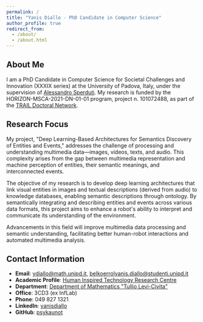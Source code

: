 ```yaml
---
permalink: /
title: "Yanis Diallo - PhD Candidate in Computer Science"
author_profile: true
redirect_from: 
  - /about/
  - /about.html
---
```


## About Me

I am a PhD Candidate in Computer Science for Societal Challenges and Innovation (XXXIX series) at the University of Padova, Italy, under the supervision of [Alessandro Sperduti](https://scholar.google.com/citations?user=JsExaWMAAAAJ&hl=en). My research is funded by the HORIZON-MSCA-2021-DN-01-01 program, project n. 101072488, as part of the [TRAIL Doctoral Network](https://www.inf.uni-hamburg.de/research/projects/trail/overview.html).

## Research Focus

My project, "Deep Learning-Based Architectures for Semantics Discovery of Entities and Events," addresses the challenge of processing and understanding multimedia data—images, videos, texts, and audio. This complexity arises from the gap between multimedia representation and machine perception of entities, their semantic meanings, and interconnected events.

The objective of my research is to develop deep learning architectures that link visual entities in images and textual descriptions (derived from audio) to knowledge databases, enabling semantic descriptions through ontology. By semantically integrating and describing entities and events across various data formats, this project aims to enhance a robot's ability to interpret and communicate its understanding of the environment.

Advancements in this field will improve multimedia data processing and semantic understanding, facilitating better human-robot interactions and automated multimedia analysis.

## Contact Information

- **Email**: ydiallo@math.unipd.it, belkoerrolyanis.diallo@studenti.unipd.it
- **Academic Profile**: [Human Inspired Technology Research Centre](http://hit.psy.unipd.it/diallo-yanis)
- **Department**: [Department of Mathematics "Tullio Levi-Civita"](https://www.math.unipd.it/dipartimento/persone/belko_errol_yanis.diallo/)
- **Office**: 3CD3 (ex InfLab)
- **Phone**: 049 827 1321
- **LinkedIn**: [yanisdiallo](https://www.linkedin.com/in/yanisdiallo)
- **GitHub**: [psykaunot](https://github.com/psykaunot)
